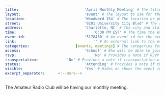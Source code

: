 ```yaml
---
title:								'April Monthly Meeting' # The title of the event.
layout:								'event' # The layout to use for the event.
location:							'Woodward 154' # The location or physical building of the event.
street:								'9201 University City Blvd' # The street address of the event.
address:							'Charlotte, NC' # The city and state of the event.
time:									'6:30 PM EST' # The time the event will start. Not the departure time.
event-id:							'5178430' # An event id for the event on NinerEngage. If one is not provided the event will attempt to use the link instead.
link:									'' # An external link to the event if it is not being hosted on NinerEngage.
categories:						[events, meetings] # The categories for the event. Meetings should always be 'events meetings'.
access:								'School' # Who will be able to join us for the event. Should be a value of 'Club', 'School', or 'Public'.
rsvp:									'No' # Provides a note if RSVP via email is required.
transportation:				'No' # Provides a note if transportation will be provided.
status:								'Attending' # Provides a note if the event has been cancelled or is planned. Should be a value of 'Attending', 'Planned', or 'Cancelled'.
visible:							'Yes' # Hides or shows the event in feeds.
excerpt_separator:		<!--more-->
---
```



The Amateur Radio Club will be having our monthly meeting.
